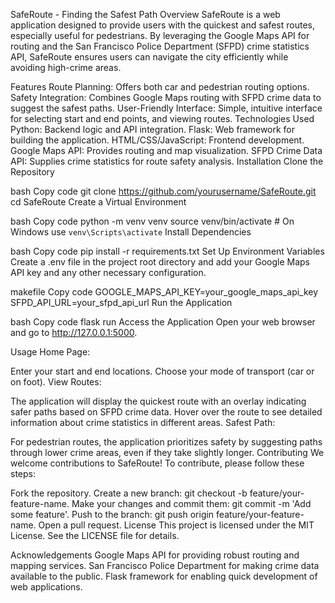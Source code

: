 SafeRoute - Finding the Safest Path
Overview
SafeRoute is a web application designed to provide users with the quickest and safest routes, especially useful for pedestrians. By leveraging the Google Maps API for routing and the San Francisco Police Department (SFPD) crime statistics API, SafeRoute ensures users can navigate the city efficiently while avoiding high-crime areas.

Features
Route Planning: Offers both car and pedestrian routing options.
Safety Integration: Combines Google Maps routing with SFPD crime data to suggest the safest paths.
User-Friendly Interface: Simple, intuitive interface for selecting start and end points, and viewing routes.
Technologies Used
Python: Backend logic and API integration.
Flask: Web framework for building the application.
HTML/CSS/JavaScript: Frontend development.
Google Maps API: Provides routing and map visualization.
SFPD Crime Data API: Supplies crime statistics for route safety analysis.
Installation
Clone the Repository

bash
Copy code
git clone https://github.com/yourusername/SafeRoute.git
cd SafeRoute
Create a Virtual Environment

bash
Copy code
python -m venv venv
source venv/bin/activate   # On Windows use `venv\Scripts\activate`
Install Dependencies

bash
Copy code
pip install -r requirements.txt
Set Up Environment Variables
Create a .env file in the project root directory and add your Google Maps API key and any other necessary configuration.

makefile
Copy code
GOOGLE_MAPS_API_KEY=your_google_maps_api_key
SFPD_API_URL=your_sfpd_api_url
Run the Application

bash
Copy code
flask run
Access the Application
Open your web browser and go to http://127.0.0.1:5000.

Usage
Home Page:

Enter your start and end locations.
Choose your mode of transport (car or on foot).
View Routes:

The application will display the quickest route with an overlay indicating safer paths based on SFPD crime data.
Hover over the route to see detailed information about crime statistics in different areas.
Safest Path:

For pedestrian routes, the application prioritizes safety by suggesting paths through lower crime areas, even if they take slightly longer.
Contributing
We welcome contributions to SafeRoute! To contribute, please follow these steps:

Fork the repository.
Create a new branch: git checkout -b feature/your-feature-name.
Make your changes and commit them: git commit -m 'Add some feature'.
Push to the branch: git push origin feature/your-feature-name.
Open a pull request.
License
This project is licensed under the MIT License. See the LICENSE file for details.

Acknowledgements
Google Maps API for providing robust routing and mapping services.
San Francisco Police Department for making crime data available to the public.
Flask framework for enabling quick development of web applications.
